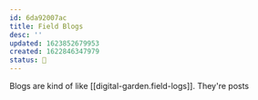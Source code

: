 ```yaml
---
id: 6da92007ac
title: Field Blogs
desc: ''
updated: 1623852679953
created: 1622846347979
status: 🌿
---
```


Blogs are kind of like [[digital-garden.field-logs]]. They're posts
